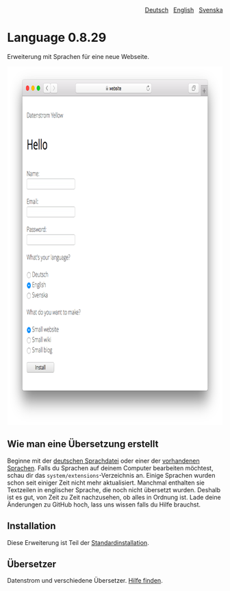<p align="right"><a href="README-de.md">Deutsch</a> &nbsp; <a href="README.md">English</a> &nbsp; <a href="README-sv.md">Svenska</a></p>

# Language 0.8.29

Erweiterung mit Sprachen für eine neue Webseite.

<p align="center"><img src="language-screenshot.png?raw=true" width="795" height="836" alt="Bildschirmfoto"></p>

## Wie man eine Übersetzung erstellt 

Beginne mit der [deutschen Sprachdatei](https://github.com/datenstrom/yellow-extensions/blob/master/source/german/german.txt) oder einer der [vorhandenen Sprachen](https://github.com/datenstrom/yellow-extensions/blob/master/README-de.md#sprachen). Falls du Sprachen auf deinem Computer bearbeiten möchtest, schau dir das `system/extensions`-Verzeichnis an.  Einige Sprachen wurden schon seit einiger Zeit nicht mehr aktualisiert. Manchmal enthalten sie Textzeilen in englischer Sprache, die noch nicht übersetzt wurden. Deshalb ist es gut, von Zeit zu Zeit nachzusehen, ob alles in Ordnung ist. Lade deine Änderungen zu GitHub hoch, lass uns wissen falls du Hilfe brauchst.

## Installation

Diese Erweiterung ist Teil der [Standardinstallation](https://github.com/datenstrom/yellow).

## Übersetzer

Datenstrom und verschiedene Übersetzer. [Hilfe finden](https://datenstrom.se/de/yellow/help/).
